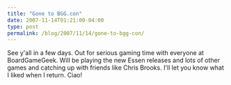 ```yaml
---
title: "Gone to BGG.con"
date: 2007-11-14T01:21:00-04:00
type: post
permalink: /blog/2007/11/14/gone-to-bgg-con/
---
```

See y'all in a few days. Out for serious gaming time with everyone at BoardGameGeek. Will be playing the new Essen releases and lots of other games and catching up with friends like Chris Brooks. I'll let you know what I liked when I return. Ciao!